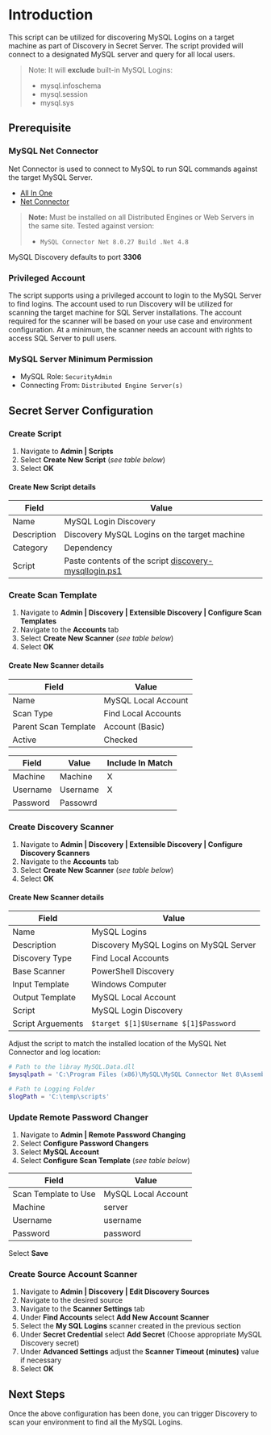 # Introduction

This script can be utilized for discovering MySQL Logins on a target machine as part of Discovery in Secret Server. The script provided will connect to a designated MySQL server and query for all local users.

> Note: It will **exclude** built-in MySQL Logins:
> - mysql.infoschema
> - mysql.session
> - mysql.sys

## Prerequisite

### MySQL Net Connector

Net Connector is used to connect to MySQL to run SQL commands against the target MySQL Server.

 - [All In One](https://dev.mysql.com/downloads/windows/installer/)
 - [Net Connector](https://dev.mysql.com/downloads/connector/net/)

> **Note:** Must be installed on all Distributed Engines or Web Servers in the same site.  Tested against version:
>- `MySQL Connector Net 8.0.27 Build .Net 4.8`

MySQL Discovery defaults to port **3306**

### Privileged Account

The script supports using a privileged account to login to the  MySQL Server to find logins.  The account used to run Discovery will be utilized for scanning the target machine for SQL Server installations.  The account required for the scanner will be based on your use case and environment configuration. At a minimum, the scanner needs an account with rights to access SQL Server to pull users.


### MySQL Server Minimum Permission

- MySQL Role: `SecurityAdmin`
- Connecting From: `Distributed Engine Server(s)`


## Secret Server Configuration

### Create Script

1. Navigate to **Admin | Scripts**
1. Select **Create New Script** (_see table below_)
1. Select **OK**

#### Create New Script details

| Field | Value |
| ------------ | -------------------------------- |
| Name | MySQL Login Discovery |
| Description | Discovery MySQL Logins on the target machine |
| Category | Dependency |
| Script | Paste contents of the script [discovery-mysqllogin.ps1](discovery-mysqllogin.ps1) |


### Create Scan Template

1. Navigate to **Admin | Discovery | Extensible Discovery | Configure Scan Templates**
1. Navigate to the **Accounts** tab
1. Select **Create New Scanner** (_see table below_)
1. Select **OK**

#### Create New Scanner details

| Field | Value |
| ------------ | -------------------------------- |
| Name | MySQL Local Account |
| Scan Type | Find Local Accounts |
| Parent Scan Template | Account (Basic) |
| Active | Checked |


| Field | Value | Include In Match |
| ------------ | -------------------------------- | ---- |
| Machine | Machine | X |
| Username | Username | X |
| Password | Passowrd | |


### Create Discovery Scanner

1. Navigate to **Admin | Discovery | Extensible Discovery | Configure Discovery Scanners**
1. Navigate to the **Accounts** tab
1. Select **Create New Scanner** (_see table below_)
1. Select **OK**

#### Create New Scanner details

| Field | Value |
| ------------ | -------------------------------- |
| Name | MySQL Logins |
| Description | Discovery MySQL Logins on MySQL Server |
| Discovery Type | Find Local Accounts |
| Base Scanner | PowerShell Discovery |
| Input Template | Windows Computer |
| Output Template | MySQL Local Account |
| Script | MySQL Login Discovery |
| Script Arguements | `$target $[1]$Username $[1]$Password` |


Adjust the script to match the installed location of the MySQL Net Connector and log location:

```powershell
# Path to the libray MySQL.Data.dll
$mysqlpath = 'C:\Program Files (x86)\MySQL\MySQL Connector Net 8\Assemblies\v4.8\'

# Path to Logging Folder
$logPath = 'C:\temp\scripts'
```

### Update Remote Password Changer

1. Navigate to **Admin | Remote Password Changing**
1. Select **Configure Password Changers**
1. Select **MySQL Account**
1. Select **Configure Scan Template** (_see table below_)


| Field | Value |
| ------------ | -------------------------------- |
| Scan Template to Use | MySQL Local Account |
| Machine | server |
| Username | username |
| Password | password |

Select **Save**


### Create Source Account Scanner

1. Navigate to **Admin | Discovery | Edit Discovery Sources**
1. Navigate to the desired source
1. Navigate to the **Scanner Settings** tab
1. Under **Find Accounts** select **Add New Account Scanner**
1. Select the **My SQL Logins** scanner created in the previous section
1. Under **Secret Credential** select **Add Secret** (Choose appropriate MySQL Discovery secret)
1. Under **Advanced Settings** adjust the **Scanner Timeout (minutes)** value if necessary
1. Select **OK**

## Next Steps

Once the above configuration has been done, you can trigger Discovery to scan your environment to find all the MySQL Logins.
